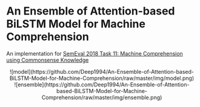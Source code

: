 # An Ensemble of Attention-based BiLSTM Model for Machine Comprehension
An implementation for [SemEval 2018 Task 11: Machine Comprehension using Commonsense Knowledge](https://competitions.codalab.org/competitions/17184)

<center>![model](https://github.com/Deep1994/An-Ensemble-of-Attention-based-BiLSTM-Model-for-Machine-Comprehension/raw/master/img/model.png)</center>
<center>![ensemble](https://github.com/Deep1994/An-Ensemble-of-Attention-based-BiLSTM-Model-for-Machine-Comprehension/raw/master/img/ensemble.png)</center>